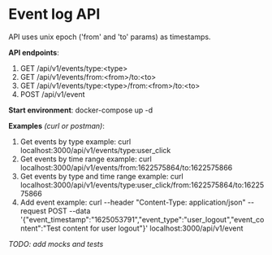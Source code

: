 # Event log API

API uses unix epoch ('from' and 'to' params) as timestamps.

**API endpoints**:
1. GET /api/v1/events/type:\<type\>
2. GET /api/v1/events/from:\<from\>/to:\<to\>
3. GET /api/v1/events/type:\<type\>/from:\<from\>/to:\<to\>
4. POST /api/v1/event

**Start environment**: docker-compose up -d

**Examples** _(curl or postman)_:

1. Get events by type example: curl localhost:3000/api/v1/events/type:user_click 
2. Get events by time range example: curl localhost:3000/api/v1/events/from:1622575864/to:1622575866
3. Get events by type and time range example: curl localhost:3000/api/v1/events/type:user_click/from:1622575864/to:1622575866
4. Add event example: curl --header "Content-Type: application/json" --request POST --data '{"event_timestamp":"1625053791","event_type":"user_logout","event_content":"Test content for user logout"}' localhost:3000/api/v1/event


_TODO: add mocks and tests_